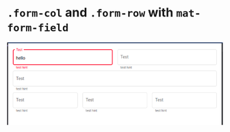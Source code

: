 # `.form-col` and `.form-row` with `mat-form-field`

![screenshot](src/assets/2022-04-11_22-58.png)
